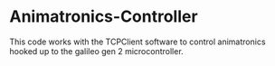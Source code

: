 # Animatronics-Controller
This code works with the TCPClient software to control animatronics hooked up to the galileo gen 2 microcontroller. 
